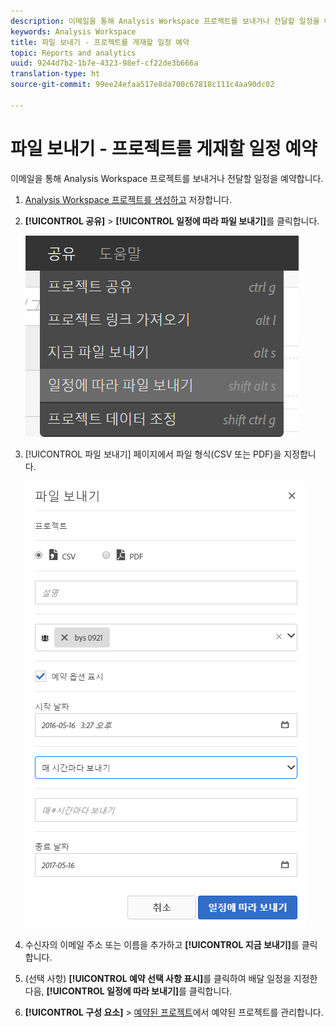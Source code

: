 ```yaml
---
description: 이메일을 통해 Analysis Workspace 프로젝트를 보내거나 전달할 일정을 예약합니다.
keywords: Analysis Workspace
title: 파일 보내기 - 프로젝트를 게재할 일정 예약
topic: Reports and analytics
uuid: 9244d7b2-1b7e-4323-98ef-cf22de3b666a
translation-type: ht
source-git-commit: 99ee24efaa517e8da700c67818c111c4aa90dc02

---
```



# 파일 보내기 - 프로젝트를 게재할 일정 예약

이메일을 통해 Analysis Workspace 프로젝트를 보내거나 전달할 일정을 예약합니다.

1. [Analysis Workspace 프로젝트를 생성하고](https://marketing.adobe.com/resources/help/ko_KR/analytics/analysis-workspace/t_freeform_project.html) 저장합니다.
1. **[!UICONTROL 공유]** > **[!UICONTROL 일정에 따라 파일 보내기]**&#x200B;를 클릭합니다.

   ![단계 결과](assets/send-file.png)

1. [!UICONTROL 파일 보내기] 페이지에서 파일 형식(CSV 또는 PDF)을 지정합니다.

   ![단계 결과](assets/send-file-pop-up.png)

1. 수신자의 이메일 주소 또는 이름을 추가하고 **[!UICONTROL 지금 보내기]**&#x200B;를 클릭합니다.
1. (선택 사항) **[!UICONTROL 예약 선택 사항 표시]**&#x200B;를 클릭하여 배달 일정을 지정한 다음, **[!UICONTROL 일정에 따라 보내기]**&#x200B;를 클릭합니다.
1. **[!UICONTROL 구성 요소]** > [예약된 프로젝트](/help/analyze/analysis-workspace/curate-share/schedule-projects.md)에서 예약된 프로젝트를 관리합니다.
